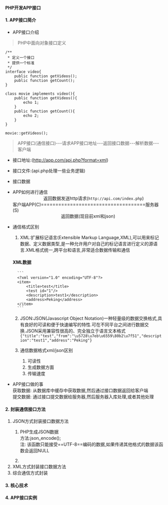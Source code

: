 #### PHP开发APP接口

#### 1. APP接口简介  
- APP接口介绍  
> PHP中面向对象接口定义   

```
/**
 * 定义一个接口
 * 提供一个标准
 */
interface video{
    public function getVideos();
    public function getCount();
}

class movie implements video(){
    public function getVideos(){
        echo 1;
    }
    public function getCount(){
        echo 2;
    }
}

movie::getVideos();
```

> APP接口(通信接口)---请求APP接口地址---返回接口数据---解析数据---客户端  

- 接口地址:(http://app.com/api.php?format=xml)  
- 接口文件:(api.php处理一些业务逻辑)  
- 接口数据
- APP如何进行通信  
&emsp;&emsp;&emsp;&emsp;&emsp;&emsp;&emsp;返回数据发送http请求(`http://api.com/index.php`)  
    客户端APP(C)====================================服务器(S)  
&emsp;&emsp;&emsp;&emsp;&emsp;&emsp;&emsp;&emsp;&emsp;&emsp;&emsp;返回数据(现目前xml和json)  

- 通信格式区别  

    1. XML:扩展标记语言(Extensible Markup Language,XML),可以用来标记数据、定义数据类型,是一种允许用户对自己的标记语言进行定义的源语言.XML格式统一,跨平台和语言,非常适合数据传输和通信  
        
    #### XML数据
        ```
        <?xml version="1.0" encoding="UTF-8"?>
        <item>
            <title>test</title>
            <test id="1"/>
            <description>test1</description>
            <address>Peking</address>
        </item>
        ```  

    2. JSON:JSON(Javascript Object Notation)一种轻量级的数据交换格式,具有良好的可读和便于快速编写的特性.可在不同平台之间进行数据交换.JSON采用兼容性很高的、完全独立于语言文本格式  
    `{"title":"test","from":"\u5728\u7eb\u6559\80b2\u7f51","description":"test1","address":"Peking"}`  

    3. 通信数据格式xml/json区别  
        1. 可读性 
        2. 生成数据方面  
        3. 传输速度  

- APP接口做的事  
    获取数据: 从数据库中缓存中获取数据,然后通过接口数据返回给客户端  
    提交数据: 通过接口提交数据给服务器,然后服务器入库处理,或者其他处理

#### 2. 封装通信接口方法  
1. JSON方式封装接口数据方法  
    1. PHP生成JSON数据  
    方法:json_encode();  
    注: 该函数只能接受==UTF-8==编码的数据,如果传递其他格式的数据该函数会返回NULL

    2. 
2. XML方式封装接口数据方法  
3. 综合通信方式封装   
#### 3. 核心技术  

#### 4. APP接口实例  
 